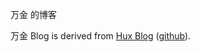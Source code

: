 万金 的博客

万金 Blog is derived from  [Hux Blog](https://huangxuan.me/) ([github](https://github.com/huxpro/huxpro.github.io/)).